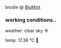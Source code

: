 brodie @ [BluMint](https://www.linkedin.com/company/blumint-io/)

<!--weather_start-->
### working conditions..

weather: clear sky ☀️

temp: 17.38 °C 👕

<!--weather_end-->
